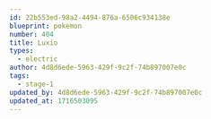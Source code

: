 ```yaml
---
id: 22b553ed-98a2-4494-876a-6506c934138e
blueprint: pokemon
number: 404
title: Luxio
types:
  - electric
author: 4d8d6ede-5963-429f-9c2f-74b897007e0c
tags:
  - stage-1
updated_by: 4d8d6ede-5963-429f-9c2f-74b897007e0c
updated_at: 1716503095
---
```

